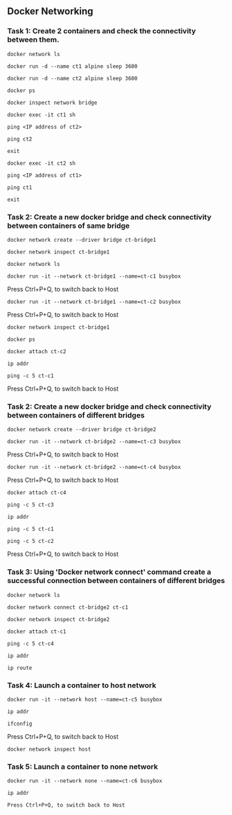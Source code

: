 ## Docker Networking
### Task 1: Create 2 containers and check the connectivity between them.
```
docker network ls
```
```
docker run -d --name ct1 alpine sleep 3600
```
```
docker run -d --name ct2 alpine sleep 3600
```
```
docker ps
```
```
docker inspect network bridge
```
```
docker exec -it ct1 sh
```
```
ping <IP address of ct2>
```
```
ping ct2
```
```
exit
```
```
docker exec -it ct2 sh
```
```
ping <IP address of ct1>
```
```
ping ct1
```
```
exit
```
### Task 2: Create a new docker bridge and check connectivity between containers of same bridge
```
docker network create --driver bridge ct-bridge1
```
```
docker network inspect ct-bridge1
```
```
docker network ls
```
```
docker run -it --network ct-bridge1 --name=ct-c1 busybox
```

Press Ctrl+P+Q, to switch back to Host
```
docker run -it --network ct-bridge1 --name=ct-c2 busybox
```
Press Ctrl+P+Q, to switch back to Host
```
docker network inspect ct-bridge1
```
```
docker ps
```
```
docker attach ct-c2
```
```
ip addr
```
```
ping -c 5 ct-c1
```
Press Ctrl+P+Q, to switch back to Host

### Task 2: Create a new docker bridge and check connectivity between containers of different bridges
```
docker network create --driver bridge ct-bridge2
```
```
docker run -it --network ct-bridge2 --name=ct-c3 busybox
```
Press Ctrl+P+Q, to switch back to Host
```
docker run -it --network ct-bridge2 --name=ct-c4 busybox
```
Press Ctrl+P+Q, to switch back to Host
```
docker attach ct-c4
```
```
ping -c 5 ct-c3
```
```
ip addr
```
```
ping -c 5 ct-c1
```
```
ping -c 5 ct-c2
```

Press Ctrl+P+Q, to switch back to Host

### Task 3: Using 'Docker network connect' command create a successful connection between containers of different bridges
```
docker network ls
```
```
docker network connect ct-bridge2 ct-c1
```
```
docker network inspect ct-bridge2
```
```
docker attach ct-c1
```
```
ping -c 5 ct-c4
```
```
ip addr
```
```
ip route
```

### Task 4: Launch a container to host network
```
docker run -it --network host --name=ct-c5 busybox
```
```
ip addr
```
```
ifconfig
```

Press Ctrl+P+Q, to switch back to Host
```
docker network inspect host
```

### Task 5: Launch a container to none network 
```
docker run -it --network none --name=ct-c6 busybox
```
```
ip addr
```
```
Press Ctrl+P+Q, to switch back to Host
